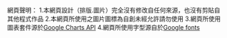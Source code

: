 網頁聲明：
1.本網頁設計（排版.圖片）完全沒有修改自任何來源，也沒有剪貼自其他程式作品
2.本網頁所使用之圖片圖標為自創未經允許請勿使用
3.網頁所使用圖表套件源於[Google Charts API](https://developers.google.com/chart)
4.網頁所使用字型源自於[Google fonts](https://fonts.google.com)




